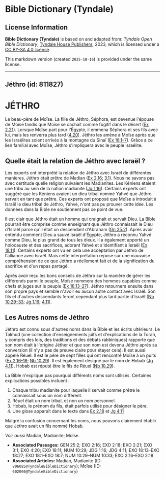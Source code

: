 # Bible Dictionary (Tyndale)

## License Information

**Bible Dictionary (Tyndale)** is based on and adapted from: _Tyndale Open Bible Dictionary_, [Tyndale House Publishers](https://tyndaleopenresources.com/), 2023, which is licensed under a [CC BY-SA 4.0 license](https://creativecommons.org/licenses/by-sa/4.0/legalcode.en).

This markdown version (created `2025-10-16`) is provided under the same license.



--------------------------------

## Jéthro (id: 811827)

JÉTHRO
======

Le beau\-père de Moïse. La fille de Jéthro, Séphora, est devenue l'épouse de Moïse tandis que Moïse se cachait comme fugitif dans le désert ([Ex 2\.21](https://ref.ly/Exod2:21)). Lorsque Moïse part pour l'Égypte, il emmena Séphora et ses fils avec lui, mais les renverra plus tard ([4\.20](https://ref.ly/Exod4:20)). Jéthro les amène à Moïse après que les Israélites soient arrivés à la montagne du Sinaï ([Ex 18\.1–7](https://ref.ly/Exod18:1-Exod18:7)). Grâce à ce lien familial avec Moïse, Jéthro s'impliquera avec le peuple israélite.

Quelle était la relation de Jéthro avec Israël ?
------------------------------------------------

Les experts ont interprété la relation de Jéthro avec Israël de différentes manières. Jéthro était prêtre de Madian ([Ex 2\.16](https://ref.ly/Exod2:16); [3\.1](https://ref.ly/Exod3:1)). Nous ne savons pas avec certitude quelle religion suivaient les Madianites. Les Kéniens étaient une tribu au sein de la nation madianite ([Jg 1\.16](https://ref.ly/Judg1:16)). Certains experts ont suggéré que les Kéniens avaient un dieu tribal nommé Yahvé que Jéthro servait en tant que prêtre. Ces experts ont proposé que Moïse a introduit à Israël le dieu tribal de Jéthro, Yahvé, n'ont pas pu prouver cette idée. Les données dans la Bible ne soutiennent pas ce point de vue.

Il est clair que Jéthro était un homme qui craignait et servait Dieu. La Bible pourrait être comprise comme enseignant que Jéthro connaissait le Dieu d'Israël parce qu'il était un descendant d'Abraham ([Gn 25\.2](https://ref.ly/Gen25:2)). Après avoir entendu comment Dieu a sauvé Israël d'Égypte, Jéthro a reconnu Yahvé comme Dieu, le plus grand de tous les dieux. Il a également apporté un holocauste et des sacrifices, adorant Yahvé et s'identifiant à Israël ([Ex 18\.11](https://ref.ly/Exod18:11)). Certains experts ont vu en cela une acceptation par Jéthro de l'alliance avec Israël. Mais cette interprétation repose sur une mauvaise compréhension de ce que Jéthro a réellement fait et de la signification du sacrifice et d'un repas partagé.

Après avoir reçu les bons conseils de Jéthro sur la manière de gérer les différends parmi le peuple, Moïse nommera des hommes capables comme chefs et juges sur le peuple ([Ex 18\.13–27](https://ref.ly/Exod18:13-Exod18:27)). Jéthro retournera ensuite dans son propre pays et semble n'avoir eu aucun autre contact avec Israël. Son fils et d'autres descendants feront cependant plus tard partie d'Israël ([Nb 10\.29–33](https://ref.ly/Num10:29-Num10:33); [Jg 1\.16](https://ref.ly/Judg1:16); [4\.11](https://ref.ly/Judg4:11)).

Les Autres noms de Jéthro
-------------------------

Jéthro est connu sous d'autres noms dans la Bible et les écrits ultérieurs. Le Talmud (une collection d'enseignements juifs et d'explications de la Torah, y compris des lois, des traditions et des débats rabbiniques) rapporte que son nom était à l'origine Jéther et que son nom est devenu Jéthro après sa conversion (il n'y a pas de preuve claire pour étayer cela). Il est aussi appelé Réuel. Il est le père de sept filles qui ont rencontré Moïse à un puits ([Ex 2\.16–18](https://ref.ly/Exod2:16-Exod2:18); [Nb 10\.29](https://ref.ly/Num10:29)). Il est également désigné par le nom de Hobab ([Jg 4\.11](https://ref.ly/Judg4:11)). Hobab est réputé être le fils de Réuel ([Nb 10\.29](https://ref.ly/Num10:29)).

La Bible n'explique pas pourquoi différents noms sont utilisés. Certaines explications possibles incluent :

1. Chaque tribu madianite pour laquelle il servait comme prêtre le connaissait sous un nom différent.
2. Réuel était un nom tribal, et non un nom personnel.
3. Hobab, le prénom du fils, était parfois utilisé pour désigner le père.
4. Une glose apparaît dans le texte dans [Ex 2\.18](https://ref.ly/Exod2:18) et [Jg 4\.11](https://ref.ly/Judg4:11)

Malgré la confusion concernant les noms, nous pouvons clairement établir que Jéthro avait un fils nommé Hobab.

*Voir aussi* Madian, Madianite; Moïse.

* **Associated Passages:** GEN 25:2; EXO 2:16; EXO 2:18; EXO 2:21; EXO 3:1; EXO 4:20; EXO 18:11; NUM 10:29; JDG 1:16; JDG 4:11; EXO 18:13–EXO 18:27; EXO 18:1–EXO 18:7; NUM 10:29–NUM 10:33; EXO 2:16–EXO 2:18
* **Associated Articles:** Madian, Madianite (ID: `806085@TyndaleBibleDictionary`); Moïse (ID: `602066@TyndaleBibleDictionary`)

